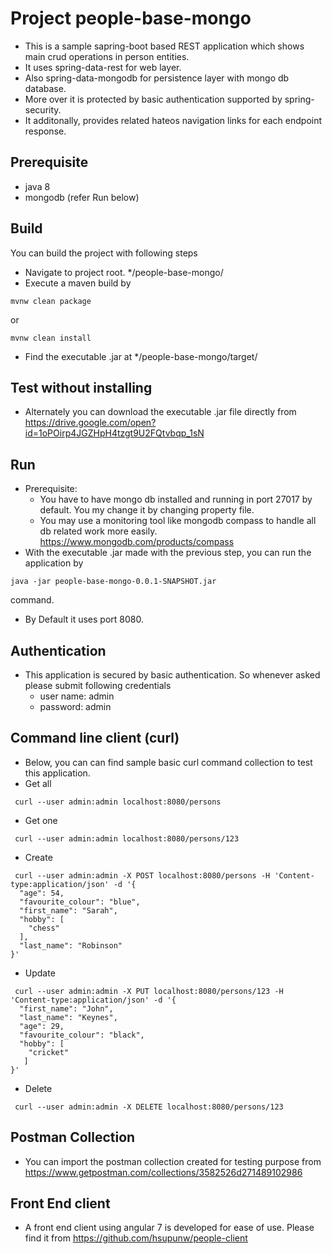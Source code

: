 # Project people-base-mongo
- This is a sample sapring-boot based REST application which shows main crud operations in person entities. 
- It uses spring-data-rest for web layer.
- Also spring-data-mongodb for persistence layer with mongo db database.
- More over it is protected by basic authentication supported by spring-security.
- It additonally, provides related hateos navigation links for each endpoint response.

## Prerequisite
- java 8
- mongodb (refer Run below)

## Build
You can build the project with following steps
- Navigate to project root. */people-base-mongo/
- Execute a maven build by 
```shell
mvnw clean package
```
or 
```shell
mvnw clean install
```
- Find the executable .jar at */people-base-mongo/target/

## Test without installing
- Alternately you can download the executable .jar file directly from https://drive.google.com/open?id=1oPOirp4JGZHpH4tzgt9U2FQtvbqp_1sN

## Run
- Prerequisite:
  - You have to have mongo db installed and running in port 27017 by default. You my change it by changing property file.
  - You may use a monitoring tool like mongodb compass to handle all db related work more easily. https://www.mongodb.com/products/compass
- With the executable .jar made with the previous step, you can run the application by 
```shell
java -jar people-base-mongo-0.0.1-SNAPSHOT.jar
```
command.
- By Default it uses port 8080.

## Authentication 
- This application is secured by basic authentication. So whenever asked please submit following credentials
    - user name: admin
    - password: admin

## Command line client (curl)
- Below, you can can find sample basic curl command collection to test this application. 
- Get all
```shell
 curl --user admin:admin localhost:8080/persons
```
- Get one
```shell
 curl --user admin:admin localhost:8080/persons/123
```
- Create
```shell
 curl --user admin:admin -X POST localhost:8080/persons -H 'Content-type:application/json' -d '{
  "age": 54,
  "favourite_colour": "blue",
  "first_name": "Sarah",
  "hobby": [
    "chess"
  ],
  "last_name": "Robinson"
}'
```
- Update
```shell
 curl --user admin:admin -X PUT localhost:8080/persons/123 -H 'Content-type:application/json' -d '{
  "first_name": "John",
  "last_name": "Keynes",
  "age": 29,
  "favourite_colour": "black",
  "hobby": [
    "cricket"
   ]
}'
```
- Delete
```shell
 curl --user admin:admin -X DELETE localhost:8080/persons/123
```

## Postman Collection
- You can import the postman collection created for testing purpose from https://www.getpostman.com/collections/3582526d271489102986
    
## Front End client
- A front end client using angular 7 is developed for ease of use. Please find it from https://github.com/hsupunw/people-client
